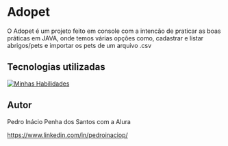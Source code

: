 # Adopet

O Adopet é um projeto feito em console com a intencão de praticar as boas práticas em JAVA, onde temos várias opções como, cadastrar e listar abrigos/pets e importar os pets de um arquivo .csv

## Tecnologias utilizadas
[![Minhas Habilidades](https://skillicons.dev/icons?i=java)](https://skillicons.dev)

## Autor

Pedro Inácio Penha dos Santos com a Alura

https://www.linkedin.com/in/pedroinaciop/
